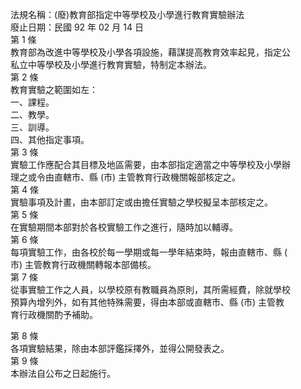 法規名稱：(廢)教育部指定中等學校及小學進行教育實驗辦法  
廢止日期：民國 92 年 02 月 14 日  
第 1 條  
教育部為改進中等學校及小學各項設施，藉謀提高教育效率起見，指定公  
私立中等學校及小學進行教育實驗，特制定本辦法。  
第 2 條  
教育實驗之範圍如左：  
一、課程。  
二、教學。  
三、訓導。  
四、其他指定事項。  
第 3 條  
實驗工作應配合其目標及地區需要，由本部指定適當之中等學校及小學辦  
理之或令由直轄市、縣 (市) 主管教育行政機關報部核定之。  
第 4 條  
實驗事項及計畫，由本部訂定或由擔任實驗之學校擬呈本部核定之。  
第 5 條  
在實驗期間本部對於各校實驗工作之進行，隨時加以輔導。  
第 6 條  
每項實驗工作，由各校於每一學期或每一學年結束時，報由直轄市、縣 (  
市) 主管教育行政機關轉報本部備核。  
第 7 條  
從事實驗工作之人員，以學校原有教職員為原則，其所需經費，除就學校  
預算內增列外，如有其他特殊需要，得由本部或直轄市、縣 (市) 主管教  
育行政機關酌予補助。  


第 8 條  
各項實驗結果，除由本部評鑑採擇外，並得公開發表之。  
第 9 條  
本辦法自公布之日起施行。  


